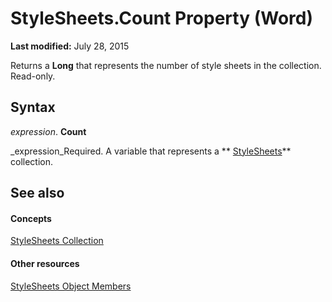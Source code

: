 
# StyleSheets.Count Property (Word)

 **Last modified:** July 28, 2015

Returns a  **Long** that represents the number of style sheets in the collection. Read-only.

## Syntax

 _expression_. **Count**

 _expression_Required. A variable that represents a  ** [StyleSheets](4b3da354-38a6-5758-3080-82a940b668c9.md)** collection.


## See also


#### Concepts


 [StyleSheets Collection](4b3da354-38a6-5758-3080-82a940b668c9.md)
#### Other resources


 [StyleSheets Object Members](113d2c01-0ac9-6c2e-811d-12ffce8601a8.md)
